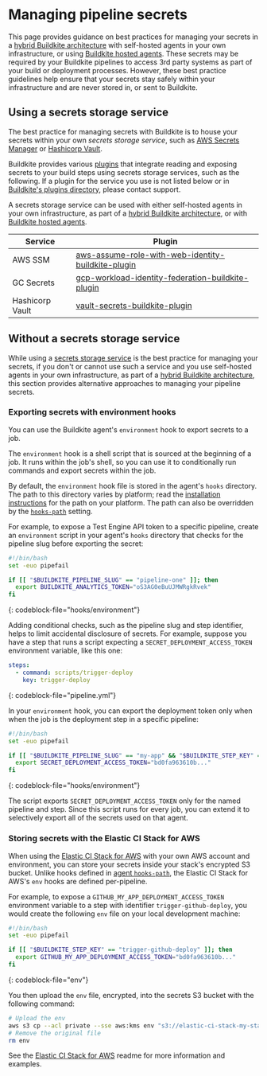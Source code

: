 # Managing pipeline secrets

This page provides guidance on best practices for managing your secrets in a [hybrid Buildkite architecture](/docs/pipelines/getting-started#understand-the-architecture) with self-hosted agents in your own infrastructure, or using [Buildkite hosted agents](/docs/pipelines/hosted-agents). These secrets may be required by your Buildkite pipelines to access 3rd party systems as part of your build or deployment processes. However, these best practice guidelines help ensure that your secrets stay safely within your infrastructure and are never stored in, or sent to Buildkite.

## Using a secrets storage service

The best practice for managing secrets with Buildkite is to house your secrets within your own _secrets storage service_, such as [AWS Secrets Manager](https://aws.amazon.com/secrets-manager/) or [Hashicorp Vault](https://www.vaultproject.io).

Buildkite provides various [plugins](/docs/plugins) that integrate reading and exposing secrets to your build steps using secrets storage services, such as the following. If a plugin for the service you use is not listed below or in [Buildkite's plugins directory](/docs/plugins/directory), please contact support.

A secrets storage service can be used with either self-hosted agents in your own infrastructure, as part of a [hybrid Buildkite architecture](/docs/pipelines/getting-started#understand-the-architecture), or with [Buildkite hosted agents](/docs/pipelines/hosted-agents).

<table>
    <thead>
        <tr><th>Service</th><th>Plugin</th></tr>
    </thead>
    <tbody>
        <tr><td>AWS SSM</td><td><a href="https://github.com/buildkite-plugins/aws-assume-role-with-web-identity-buildkite-plugin">aws-assume-role-with-web-identity-buildkite-plugin</a></td></tr>
        <tr><td>GC Secrets</td><td><a href="https://github.com/buildkite-plugins/gcp-workload-identity-federation-buildkite-plugin">gcp-workload-identity-federation-buildkite-plugin</a></td></tr>
        <tr><td>Hashicorp Vault</td><td><a href="https://github.com/buildkite-plugins/vault-secrets-buildkite-plugin">vault-secrets-buildkite-plugin</a></td></tr>
    </tbody>
</table>

## Without a secrets storage service

While using a [secrets storage service](#using-a-secrets-storage-service) is the best practice for managing your secrets, if you don't or cannot use such a service and you use self-hosted agents in your own infrastructure, as part of a [hybrid Buildkite architecture](/docs/pipelines/getting-started#understand-the-architecture), this section provides alternative approaches to managing your pipeline secrets.

### Exporting secrets with environment hooks

You can use the Buildkite agent's `environment` hook to export secrets to a job.

The `environment` hook is a shell script that is sourced at the beginning of a job.
It runs within the job's shell, so you can use it to conditionally run commands and export secrets within the job.

By default, the `environment` hook file is stored in the agent's `hooks` directory.
The path to this directory varies by platform; read the [installation instructions](/docs/agent/v3/installation) for the path on your platform.
The path can also be overridden by the [`hooks-path`](/docs/agent/v3/hooks#hook-locations-agent-hooks) setting.

For example, to expose a Test Engine API token to a specific pipeline, create an `environment` script in your agent's `hooks` directory that checks for the pipeline slug before exporting the secret:

```bash
#!/bin/bash
set -euo pipefail

if [[ "$BUILDKITE_PIPELINE_SLUG" == "pipeline-one" ]]; then
  export BUILDKITE_ANALYTICS_TOKEN="oS3AG0eBuUJMWRgkRvek"
fi
```
{: codeblock-file="hooks/environment"}

Adding conditional checks, such as the pipeline slug and step identifier, helps to limit accidental disclosure of secrets.
For example, suppose you have a step that runs a script expecting a `SECRET_DEPLOYMENT_ACCESS_TOKEN` environment variable, like this one:

```yml
steps:
  - command: scripts/trigger-deploy
    key: trigger-deploy
```
{: codeblock-file="pipeline.yml"}

In your `environment` hook, you can export the deployment token only when when the job is the deployment step in a specific pipeline:

```bash
#!/bin/bash
set -euo pipefail

if [[ "$BUILDKITE_PIPELINE_SLUG" == "my-app" && "$BUILDKITE_STEP_KEY" == "trigger-deploy" ]]; then
  export SECRET_DEPLOYMENT_ACCESS_TOKEN="bd0fa963610b..."
fi
```
{: codeblock-file="hooks/environment"}

The script exports `SECRET_DEPLOYMENT_ACCESS_TOKEN` only for the named pipeline and step.
Since this script runs for every job, you can extend it to selectively export all of the secrets used on that agent.

### Storing secrets with the Elastic CI Stack for AWS

When using the [Elastic CI Stack for AWS](https://github.com/buildkite/elastic-ci-stack-for-aws) with your own AWS account and environment, you can store your secrets inside your stack's encrypted S3 bucket.
Unlike hooks defined in [agent `hooks-path`](/docs/agent/v3/hooks#hook-locations-agent-hooks),
the Elastic CI Stack for AWS's `env` hooks are defined per-pipeline.

For example, to expose a `GITHUB_MY_APP_DEPLOYMENT_ACCESS_TOKEN` environment
variable to a step with identifier `trigger-github-deploy`, you would create the
following `env` file on your local development machine:

```bash
#!/bin/bash
set -euo pipefail

if [[ "$BUILDKITE_STEP_KEY" == "trigger-github-deploy" ]]; then
  export GITHUB_MY_APP_DEPLOYMENT_ACCESS_TOKEN="bd0fa963610b..."
fi
```
{: codeblock-file="env"}

You then upload the `env` file, encrypted, into the secrets S3 bucket with the
following command:

```bash
# Upload the env
aws s3 cp --acl private --sse aws:kms env "s3://elastic-ci-stack-my-stack-secrets-bucket/env"
# Remove the original file
rm env
```

See the [Elastic CI Stack for AWS](https://github.com/buildkite/elastic-ci-stack-for-aws) readme for more information and examples.
